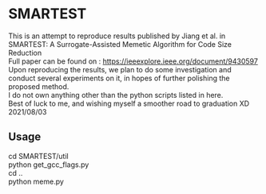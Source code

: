 # SMARTEST  
This is an attempt to reproduce results published by Jiang et al. in SMARTEST: A Surrogate-Assisted Memetic Algorithm for Code Size Reduction  
Full paper can be found on : https://ieeexplore.ieee.org/document/9430597  
Upon reproducing the results, we plan to do some investigation and conduct several experiments on it, in hopes of further polishing the proposed method.  
I do not own anything other than the python scripts listed in here.  
Best of luck to me, and wishing myself a smoother road to graduation XD  
2021/08/03 

## Usage  
cd SMARTEST/util  
python get_gcc_flags.py  
cd ..  
python meme.py  
